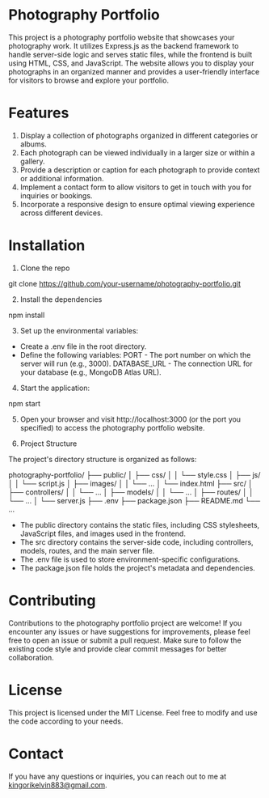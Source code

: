 # Photography Portfolio

This project is a photography portfolio website that showcases your photography work. It utilizes Express.js as the backend framework to handle server-side logic and serves static files, while the frontend is built using HTML, CSS, and JavaScript. The website allows you to display your photographs in an organized manner and provides a user-friendly interface for visitors to browse and explore your portfolio.

# Features

1. Display a collection of photographs organized in different categories or albums.
2. Each photograph can be viewed individually in a larger size or within a gallery.
3. Provide a description or caption for each photograph to provide context or additional information.
4. Implement a contact form to allow visitors to get in touch with you for inquiries or bookings.
5. Incorporate a responsive design to ensure optimal viewing experience across different devices.

# Installation

1. Clone the repo

git clone https://github.com/your-username/photography-portfolio.git

2. Install the dependencies

npm install

3. Set up the environmental variables:

- Create a .env file in the root directory.
- Define the following variables:
        PORT - The port number on which the server will run (e.g., 3000).
        DATABASE_URL - The connection URL for your database (e.g., MongoDB Atlas URL).

4. Start the application:

npm start

5. Open your browser and visit http://localhost:3000 (or the port you specified) to access the photography portfolio website.

6. Project Structure

The project's directory structure is organized as follows:

photography-portfolio/
├── public/
│   ├── css/
│   │   └── style.css
│   ├── js/
│   │   └── script.js
│   ├── images/
│   │   └── ...
│   └── index.html
├── src/
│   ├── controllers/
│   │   └── ...
│   ├── models/
│   │   └── ...
│   ├── routes/
│   │   └── ...
│   └── server.js
├── .env
├── package.json
├── README.md
└── ...

- The public directory contains the static files, including CSS stylesheets, JavaScript files, and images used in the frontend.
- The src directory contains the server-side code, including controllers, models, routes, and the main server file.
- The .env file is used to store environment-specific configurations.
- The package.json file holds the project's metadata and dependencies.

# Contributing

Contributions to the photography portfolio project are welcome! If you encounter any issues or have suggestions for improvements, please feel free to open an issue or submit a pull request. Make sure to follow the existing code style and provide clear commit messages for better collaboration.

# License

This project is licensed under the MIT License. Feel free to modify and use the code according to your needs.

# Contact

If you have any questions or inquiries, you can reach out to me at kingorikelvin883@gmail.com.